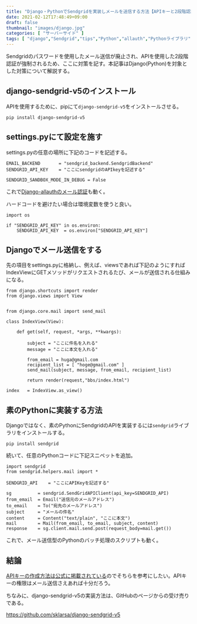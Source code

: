 ```yaml
---
title: "Django・PythonでSendgridを実装しメールを送信する方法【APIキーと2段階認証を利用する】"
date: 2021-02-12T17:48:49+09:00
draft: false
thumbnail: "images/django.jpg"
categories: [ "サーバーサイド" ]
tags: [ "django","Sendgrid","tips","Python","allauth","Pythonライブラリ" ]
---
```


Sendgridのパスワードを使用したメール送信が廃止され、APIを使用した2段階認証が強制されるため、ここに対策を記す。本記事はDjango(Python)を対象とした対策について解説する。

## django-sendgrid-v5のインストール

APIを使用するために、pipにて`django-sendgrid-v5`をインストールさせる。

    pip install django-sendgrid-v5

## settings.pyにて設定を施す

settings.pyの任意の場所に下記のコードを記述する。

    EMAIL_BACKEND       = "sendgrid_backend.SendgridBackend"
    SENDGRID_API_KEY    = "ここにsendgridのAPIkeyを記述する"

    SENDGRID_SANDBOX_MODE_IN_DEBUG = False

これで[Django-allauthのメール認証](/post/startup-django-allauth/)も動く。

ハードコードを避けたい場合は環境変数を使うと良い。

```
import os

if "SENDGRID_API_KEY" in os.environ:
    SENDGRID_API_KEY  = os.environ["SENDGRID_API_KEY"]
```


## Djangoでメール送信をする

先の項目をsettings.pyに格納し、例えば、viewsであれば下記のようにすればIndexViewにGETメソッドがリクエストされるたび、メールが送信される仕組みになる。

    from django.shortcuts import render
    from django.views import View


    from django.core.mail import send_mail

    class IndexView(View):
    
        def get(self, request, *args, **kwargs):
    
            subject = "ここに件名を入れる"
            message = "ここに本文を入れる"
    
            from_email = huga@gmail.com
            recipient_list = [ "hoge@gmail.com" ]
            send_mail(subject, message, from_email, recipient_list)
    
            return render(request,"bbs/index.html")
    
    index   = IndexView.as_view()


## 素のPythonに実装する方法

Djangoではなく、素のPythonにSendgridのAPIを実装するには`sendgrid`ライブラリをインストールする。

    pip install sendgrid

続いて、任意のPythonコードに下記スニペットを追加。

    import sendgrid
    from sendgrid.helpers.mail import *
    
    SENDGRID_API    = "ここにAPIKeyを記述する"
    
    sg          = sendgrid.SendGridAPIClient(api_key=SENDGRID_API)
    from_email  = Email("送信元のメールアドレス")
    to_email    = To("宛先のメールアドレス")
    subject     = "メールの件名"
    content     = Content("text/plain", "ここに本文")
    mail        = Mail(from_email, to_email, subject, content)
    response    = sg.client.mail.send.post(request_body=mail.get())

これで、メール送信型のPythonのバッチ処理のスクリプトも動く。


## 結論

[APIキーの作成方法は公式に掲載されている](https://sendgrid.kke.co.jp/docs/User_Manual_JP/Settings/api_keys.html#-Create-an-API-Key)のでそちらを参考にしたい。APIキーの権限はメール送信さえあれば十分だろう。

ちなみに、django-sendgrid-v5の実装方法は、GitHubのページからの受け売りである。

https://github.com/sklarsa/django-sendgrid-v5
